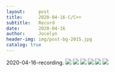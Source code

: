 ```yaml
---
layout:     post
title:      2020-04-16-C/C++
subtitle:   Record
date:       2020-04-16
author:     Jocelyn
header-img: img/post-bg-2015.jpg
catalog: true
---
```



2020-04-16-recording.
![](2020-04-16-2.jpg)
![](2020-04-16-3.jpg)
![](2020-04-16-4.jpg)
![](2020-04-16-5.jpg)
![](2020-04-16-6.jpg)
![](2020-04-16-7.jpg)
